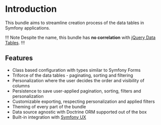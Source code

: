 # Introduction

This bundle aims to streamline creation process of the data tables in Symfony applications.

!!! Note
Despite the name, this bundle has **no correlation** with [jQuery Data Tables](https://datatables.net/).
!!!

## Features

- Class based configuration with types similar to Symfony Forms
- Triforce of the data tables - paginating, sorting and filtering
- Personalization where the user decides the order and visibility of columns
- Persistence to save user-applied pagination, sorting, filters and personalization
- Customizable exporting, respecting personalization and applied filters
- Theming of every part of the bundle
- Data source agnostic with Doctrine ORM supported out of the box
- Built-in integration with [Symfony UX](https://ux.symfony.com)
